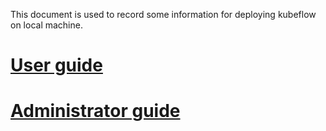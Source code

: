 This document is used to record some information for deploying kubeflow on local machine.

# [User guide](docs/user_guide.md)
# [Administrator guide](docs/administrator_guide.md)
